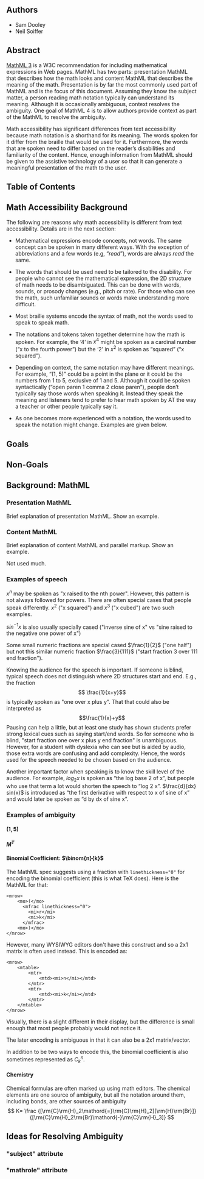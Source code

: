 
## Authors
 * Sam Dooley
 * Neil Soiffer

## Abstract
[MathML 3](https://www.w3.org/TR/MathML3/) is a W3C recommendation for including mathematical expressions in Web pages. MathML has two parts: presentation MathML that describes how the math looks and content MathML that describes the meaning of the math. Presentation is by far the most commonly used part of MathML and is the focus of this document. Assuming they know the subject matter, a person reading math notation typically can understand its meaning. Although it is occasionally ambiguous, context resolves the ambiguity. One goal of MathML 4 is to allow authors provide context as part of the MathML to resolve the ambiguity.

Math accessibility has significant differences from text accessibility because math notation is a shorthand for its meaning. The words spoken for it differ from the braille that would be used for it. Furthermore, the words that are spoken need to differ based on the reader’s disabilities and familiarity of the content. Hence, enough information from MathML should be given to the assistive technology of a user so that it can generate a meaningful presentation of the math to the user. 

## Table of Contents

## Math Accessibility Background
The following are reasons why math accessibility is different from text accessibility. Details are in the next section:

* Mathematical expressions encode concepts, not words. The same concept can be spoken in many different ways. With the exception of abbreviations and a few words (e.g, “*read*”), words are always *read* the same.

* The words that should be used need to be tailored to the disability. For people who cannot see the mathematical expression, the 2D structure of math needs to be disambiguated. This can be done with words, sounds, or prosody changes (e.g., pitch or rate). For those who can see the math, such unfamiliar sounds or words make understanding more difficult.  
* Most braille systems encode the syntax of math, not the words used to speak to speak math.
* The notations and tokens taken together determine how the math is spoken. For example, the ‘4’ in $x^4$ might be spoken as a cardinal number (“x to the fourth power”) but the ‘2’ in $x^2$ is spoken as “squared” (“x squared”).
* Depending on context, the same notation may have different meanings. For example, “(1, 5)” could be a point in the plane or it could be the numbers from 1 to 5, exclusive of 1 and 5. Although it could be spoken syntactically (“open paren 1 comma 2 close paren”), people don’t typically say those words when speaking it. Instead they speak the meaning and listeners tend to prefer to hear math spoken by AT the way a teacher or other people typically say it.
* As one becomes more experienced with a notation, the words used to speak the notation might change. Examples are given below.


## Goals

## Non-Goals


## Background: MathML

### Presentation MathML
Brief explanation of presentation MathML.
Show an example.


### Content MathML
Brief explanation of content MathML and parallel markup.
Show an example.

Not used much.


### Examples of speech
$x^n$ may be spoken as "x raised to the nth power". However, this pattern is not always followed for powers.
There are often special cases that people speak differently.
$x^2$ ("x squared") and $x^3$ ("x cubed") are two such examples.

$sin^{-1} x$ is also usually specially cased ("inverse sine of x" vs "sine raised to the negative one power of x")

Some small numeric fractions are special cased $\frac{1}{2}$ ("one half") but not this similar numeric fraction $\frac{3}{111}$ ("start fraction 3 over 111 end fraction").

Knowing the audience for the speech is important. If someone is blind, typical speech does not distinguish where 2D structures start and end. E.g., the fraction
$$ \frac{1}{x+y}$$
is typically spoken as "one over x plus y". That that could also be interpreted as
$$\frac{1}{x}+y$$
Pausing can help a little, but at least one study has shown students prefer strong lexical cues such as saying start/end words. So for someone who is blind, "start fraction one over x plus y end fraction" is unambiguous. However, for a student with dyslexia who can see but is aided by audio, those extra words are confusing and add complexity. Hence, the words used for the speech needed to be chosen based on the audience.

Another important factor when speaking is to know the skill level of the audience. For example, $log_2 x$ is spoken as “the log base 2 of x”, but people who use that term a lot would shorten the speech to “log 2 x”.
$\frac{d}{dx} sin(x)$ is introduced as “the first derivative with respect to x of sine of x” and would later be spoken as “d by dx of sine x”.

### Examples of ambiguity
#### $(1,5)$

#### $M^T$

#### Binomial Coefficient: $\binom{n}{k}$

The MathML spec suggests using a fraction with `linethickness="0"` for encoding the binomial coefficient (this is what TeX does). Here is the MathML for that:
```
<mrow>
    <mo>(</mo>
      <mfrac linethickness="0">
        <mi>r</mi>
        <mi>k</mi>
      </mfrac>
    <mo>)</mo>
</mrow>
```
However, many WYSIWYG editors don't have this construct and so a 2x1 matrix is often used instead. This is encoded as:
```
<mrow>
    <mtable>
        <mtr>
            <mtd><mi>n</mi></mtd>
        </mtr>
        <mtr>
            <mtd><mi>k</mi></mtd>
        </mtr>
    </mtable>
</mrow>
```
Visually, there is a slight different in their display, but the difference is small enough that most people probably would not notice it.

The later encoding is ambiguous in that it can also be a 2x1 matrix/vector.

In addition to be two ways to encode this, the binomial coefficient is also sometimes represented as $C_k^n$.

#### Chemistry
Chemical formulas are often marked up using math editors. The chemical elements are one source of ambiguity, but all the notation around them, including bonds, are other sources of ambiguity
$$
K= \frac
    {[\rm{C}\rm{H}_2\mathord{=}\rm{C}\rm{H}_2][\rm{H}\rm{Br}]}
    {[\rm{C}\rm{H}_2\rm{Br}\mathord{-}\rm{C}\rm{H}_3]}
$$
## Ideas for Resolving Ambiguity

### "subject" attribute

### "mathrole" attribute
